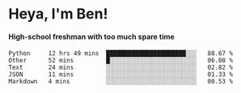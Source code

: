 # Heya, I'm Ben!
#### High-school freshman with too much spare time

<!--START_SECTION:waka-->
```text
Python     12 hrs 49 mins  ██████████████████████░░░   88.67 % 
Other      52 mins         █░░░░░░░░░░░░░░░░░░░░░░░░   06.08 % 
Text       24 mins         ░░░░░░░░░░░░░░░░░░░░░░░░░   02.82 % 
JSON       11 mins         ░░░░░░░░░░░░░░░░░░░░░░░░░   01.33 % 
Markdown   4 mins          ░░░░░░░░░░░░░░░░░░░░░░░░░   00.53 %
```
<!--END_SECTION:waka-->
